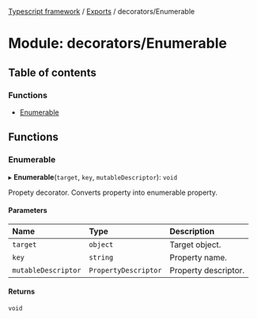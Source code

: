[Typescript framework](../index.md) / [Exports](../modules.md) / decorators/Enumerable

# Module: decorators/Enumerable

## Table of contents

### Functions

- [Enumerable](decorators_Enumerable.md#enumerable)

## Functions

### Enumerable

▸ **Enumerable**(`target`, `key`, `mutableDescriptor`): `void`

Propety decorator. Converts property into enumerable property.

#### Parameters

| Name | Type | Description |
| :------ | :------ | :------ |
| `target` | `object` | Target object. |
| `key` | `string` | Property name. |
| `mutableDescriptor` | `PropertyDescriptor` | Property descriptor. |

#### Returns

`void`
